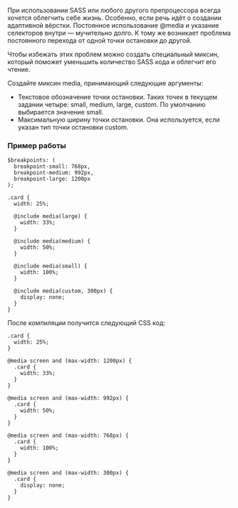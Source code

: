 При использовании SASS или любого другого препроцессора всегда хочется облегчить себе жизнь. Особенно, если речь идёт о создании адаптивной вёрстки. Постоянное использование @media и указание селекторов внутри — мучительно долго. К тому же возникает проблема постоянного перехода от одной точки остановки до другой.

Чтобы избежать этих проблем можно создать специальный миксин, который поможет уменьшить количество SASS кода и облегчит его чтение.

Создайте миксин media, принимающий следующие аргументы:
* Текстовое обозначение точки остановки. Таких точек в текущем задании четыре: small, medium, large, custom. По умолчанию выбирается значение small.
* Максимальную ширину точки остановки. Она используется, если указан тип точки остановки custom.

### Пример работы
```
$breakpoints: (
  breakpoint-small: 768px,
  breakpoint-medium: 992px,
  breakpoint-large: 1200px
);
 
.card {
  width: 25%;
 
  @include media(large) {
    width: 33%;
  }
 
  @include media(medium) {
    width: 50%;
  }
 
  @include media(small) {
    width: 100%;
  }
 
  @include media(custom, 300px) {
    display: none;
  }
}
```
После компиляции получится следующий CSS код:
```
.card {
  width: 25%;
}
 
@media screen and (max-width: 1200px) {
  .card {
    width: 33%;
  }
}
 
@media screen and (max-width: 992px) {
  .card {
    width: 50%;
  }
}
 
@media screen and (max-width: 768px) {
  .card {
    width: 100%;
  }
}
 
@media screen and (max-width: 300px) {
  .card {
    display: none;
  }
}
```
